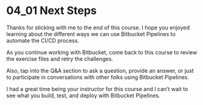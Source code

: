 # 04_01 Next Steps

Thanks for sticking with me to the end of this course.  I hope you enjoyed learning about the different ways we can use Bitbucket Pipelines to automate the CI/CD process.

As you continue working with Bitbucket, come back to this course to review the exercise files and retry the challenges.

Also, tap into the Q&A section to ask a question, provide an answer, or just to participate in conversations with other folks using Bitbucket Pipelines.

I had a great time being your instructor for this course and I can’t wait to see what you build, test, and deploy with Bitbucket Pipelines.
